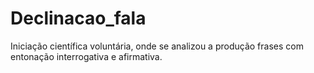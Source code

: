 # Declinacao_fala
Iniciação científica voluntária,
onde se analizou a produção frases com entonação interrogativa e afirmativa.
